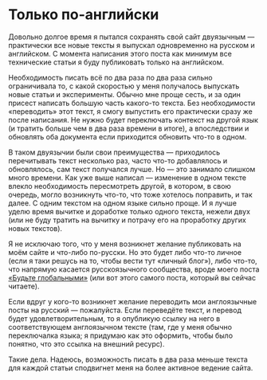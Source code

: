 # Только по-английски

Довольно долгое время я пытался сохранять свой сайт двуязычным — практически все новые тексты я выпускал одновременно на русском и английском. С момента написания этого поста как минимум все технические статьи я буду публиковать только на английском.

Необходимость писать всё по два раза по два раза сильно ограничивала то, с какой скоростью у меня получалось выпускать новые статьи и эксперименты. Обычно мне проще сесть, и за один присест написать большую часть какого-то текста. Без необходимости «переводить» этот текст, я смогу выпустить его практически сразу же после написания. Не нужно будет переключать контекст на другой язык (и тратить больше чем в два раза времени в итоге), а впоследствии и обновлять оба документа если приходится обновить что-то в одном.

В таком двуязычии были свои преимущества — приходилось перечитывать текст несколько раз, часто что-то добавлялось и обновлялось, сам текст получался лучше. Но — это занимало слишком много времени. Как уже выше написал — изменение в одном тексте влекло необходимость пересмотреть другой, в котором, в свою очередь, могло возникнуть что-то, что тоже хотелось поправить, и так далее. С одним текстом на одном языке сильно проще. И я лучше уделю время вычитке и доработке только одного текста, нежели двух (или не буду тратить на вычитку и потрачу его на проработку других новых текстов).

Я не исключаю того, что у меня возникнет желание публиковать на моём сайте и что-либо по-русски. Но это будет либо что-то личное (если я таки решусь на то, чтобы вести тут «личный блог»), либо что-то, что напрямую касается русскоязычного сообщества, вроде моего поста [«Будьте глобальными»](:be-global) (или вот этого самого поста, который вы сейчас читаете).

Если вдруг у кого-то возникнет желание переводить мои англоязычные посты на русский — пожалуйста. Если переведёте текст, и перевод будет удовлетворительным, то я опубликую ссылку на него в соответствующем англоязычном тексте (там, где у меня обычно переключалка языка; я придумаю как это оформить, чтобы было понятно, что это ссылка на внешний ресурс).

Такие дела. Надеюсь, возможность писать в два раза меньше текста для каждой статьи сподвигнет меня на более активное ведение сайта.
